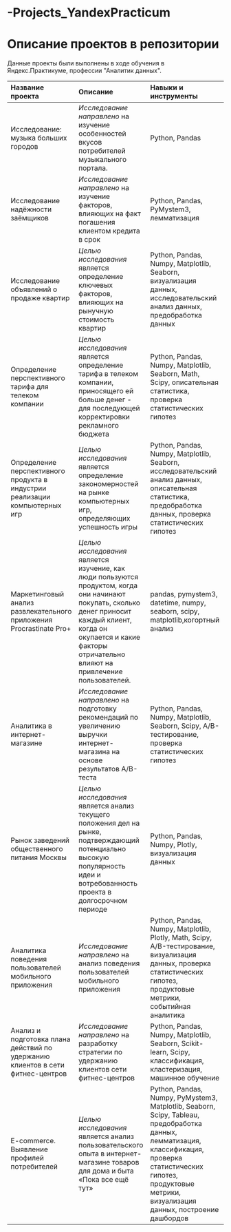 # -Projects_YandexPracticum

# Описание проектов в репозитории
Данные проекты были выполнены в ходе обучения в Яндекс.Практикуме, профессии "Аналитик данных".

| Название проекта | Описание |	Навыки и инструменты | Ссылка |
| :--------------- | :------- | :------------------- | :----- |
| Исследование: музыка больших городов | *Исследование направлено* на изучение особенностей вкусов потребителей музыкального портала. | Python, Pandas | [Music][1] | 
| Исследование надёжности заёмщиков | *Исследование направлено* на изучение факторов, влияющих на факт погашения клиентом кредита в срок | Python, Pandas, PyMystem3, лемматизация | [bank][2] |
| Исследование объявлений о продаже квартир | *Целью исследования* является определение ключевых факторов, влияющих на рынучную стоимость квартир | Python, Pandas, Numpy, Matplotlib, Seaborn, визуализация данных, исследовательский анализ данных, предобработка данных | [flats][3] |
| Определение перспективного тарифа для телеком компании | *Целью исследования* является определение тарифа в телеком компании, приносящего ей больше денег - для последующей корректировки рекламного бюджета | Python, Pandas, Numpy, Matplotlib, Seaborn, Math, Scipy, описательная статистика, проверка статистических гипотез | [telekom][4] |
| Определение перспективного продукта в индустрии реализации компьютерных игр | *Целью исследования* является определение закономерностей на рынке компьютерных игр, определяющих успешность игры | Python, Pandas, Numpy, Matplotlib, Seaborn, исследовательский анализ данных, описательная статистика, предобработка данных, проверка статистических гипотез | [games][5] |
| Маркетинговый анализ развлекательного приложения Procrastinate Pro+ | *Целью исследования* является изучение, как люди пользуются продуктом, когда они начинают покупать, сколько денег приносит каждый клиент, когда он окупается и какие факторы отричательно влияют на привлечение пользователей. | pandas, pymystem3, datetime, numpy, seaborn, scipy, matplotlib,когортный анализ | [Procrastinate][6] |
| Аналитика в интернет-магазине | *Исследование направлено* на подготовку рекомендаций по увеличению выручки интернет-магазина на основе результатов A/B-теста | Python, Pandas, Numpy, Matplotlib, Seaborn, Scipy, A/B-тестирование, проверка статистических гипотез | [shop][7] |
| Рынок заведений общественного питания Москвы |  *Целью исследования* является анализ текущего положения дел на рынке, подтверждающий потенциально высокую популярность идеи и вотребованность проекта в долгосрочном периоде | Python, Pandas, Numpy, Plotly, визуализация данных | [food][8] |
| Аналитика поведения пользователей мобильного приложения | *Исследование направлено* на анализ поведения пользователей мобильного приложения| Python, Pandas, Numpy, Matplotlib, Plotly, Math, Scipy, A/B-тестирование, визуализация данных, проверка статистических гипотез, продуктовые метрики, событийная аналитика | [mobile][9] |
| Анализ и подготовка плана действий по удержанию клиентов в сети фитнес-центров | *Исследование направлено* на разработку стратегии по удержанию клиентов сети фитнес-центров | Python, Pandas, Numpy, Matplotlib, Seaborn, Scikit-learn, Scipy, классификация, кластеризация, машинное обучение | [gym][10] |
| E-commerce. Выявление профилей потребителей | *Целью исследования* является анализ пользовательского опыта в интернет-магазине товаров для дома и быта «Пока все ещё тут» | Python, Pandas, Numpy, PyMystem3, Matplotlib, Seaborn, Scipy, Tableau, предобработка данных, лемматизация, классификация, проверка статистических гипотез, продуктовые метрики, визуализация данных, построение дашбордов | [e-commerce][11]

[1]:Music/
[2]:Bank/
[3]:flats/
[4]:telekom/
[5]:games.ipynb
[6]:Procrastinate.ipynb
[7]:shop.ipynb
[8]:food.ipynb
[9]:mobile.ipynb
[10]:mobile.ipynb
[11]:e-commerce.ipynb
